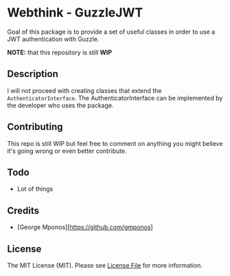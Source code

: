 # Webthink - GuzzleJWT

Goal of this package is to provide a set of useful classes in order to use a JWT authentication with Guzzle.

**NOTE:** that this repository is still **WIP**

## Description

I will not proceed with creating classes that extend the `AuthenticatorInterface`. The AuthenticatorInterface
can be implemented by the developer who uses the package.

## Contributing

This repo is still WIP but feel free to comment on anything you might believe it's going wrong or even better contribute.

## Todo

- Lot of things

## Credits

- [George Mponos][https://github.com/gmponos]

## License

The MIT License (MIT). Please see [License File](LICENSE.md) for more information.